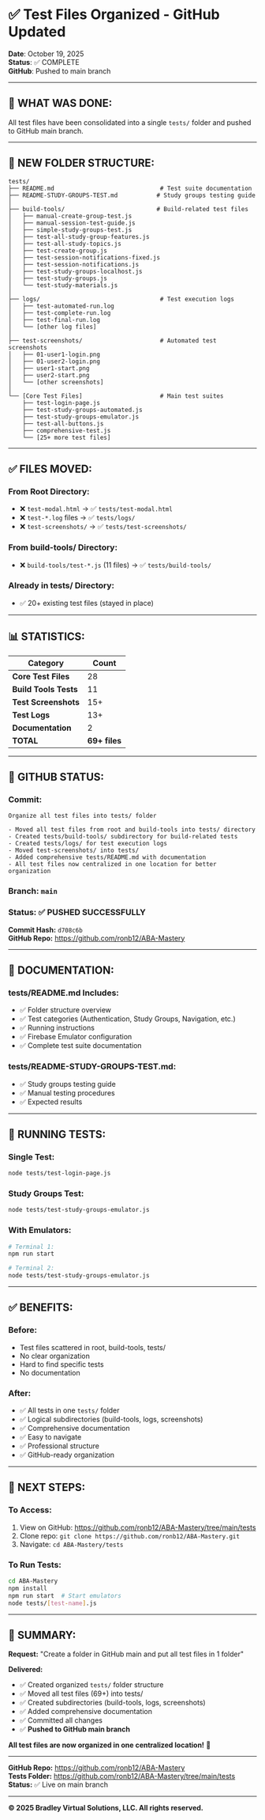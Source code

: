 # ✅ Test Files Organized - GitHub Updated

**Date**: October 19, 2025  
**Status**: ✅ COMPLETE  
**GitHub**: Pushed to main branch  

---

## 🎉 **WHAT WAS DONE:**

All test files have been consolidated into a single `tests/` folder and pushed to GitHub main branch.

---

## 📁 **NEW FOLDER STRUCTURE:**

```
tests/
├── README.md                              # Test suite documentation
├── README-STUDY-GROUPS-TEST.md           # Study groups testing guide
│
├── build-tools/                          # Build-related test files
│   ├── manual-create-group-test.js
│   ├── manual-session-test-guide.js
│   ├── simple-study-groups-test.js
│   ├── test-all-study-group-features.js
│   ├── test-all-study-topics.js
│   ├── test-create-group.js
│   ├── test-session-notifications-fixed.js
│   ├── test-session-notifications.js
│   ├── test-study-groups-localhost.js
│   ├── test-study-groups.js
│   └── test-study-materials.js
│
├── logs/                                  # Test execution logs
│   ├── test-automated-run.log
│   ├── test-complete-run.log
│   ├── test-final-run.log
│   └── [other log files]
│
├── test-screenshots/                      # Automated test screenshots
│   ├── 01-user1-login.png
│   ├── 01-user2-login.png
│   ├── user1-start.png
│   ├── user2-start.png
│   └── [other screenshots]
│
└── [Core Test Files]                      # Main test suites
    ├── test-login-page.js
    ├── test-study-groups-automated.js
    ├── test-study-groups-emulator.js
    ├── test-all-buttons.js
    ├── comprehensive-test.js
    └── [25+ more test files]
```

---

## ✅ **FILES MOVED:**

### **From Root Directory:**
- ❌ `test-modal.html` → ✅ `tests/test-modal.html`
- ❌ `test-*.log` files → ✅ `tests/logs/`
- ❌ `test-screenshots/` → ✅ `tests/test-screenshots/`

### **From build-tools/ Directory:**
- ❌ `build-tools/test-*.js` (11 files) → ✅ `tests/build-tools/`

### **Already in tests/ Directory:**
- ✅ 20+ existing test files (stayed in place)

---

## 📊 **STATISTICS:**

| Category | Count |
|----------|-------|
| **Core Test Files** | 28 |
| **Build Tools Tests** | 11 |
| **Test Screenshots** | 15+ |
| **Test Logs** | 13+ |
| **Documentation** | 2 |
| **TOTAL** | **69+ files** |

---

## 🚀 **GITHUB STATUS:**

### **Commit:**
```
Organize all test files into tests/ folder

- Moved all test files from root and build-tools into tests/ directory
- Created tests/build-tools/ subdirectory for build-related tests
- Created tests/logs/ for test execution logs
- Moved test-screenshots/ into tests/
- Added comprehensive tests/README.md with documentation
- All test files now centralized in one location for better organization
```

### **Branch:** `main`  
### **Status:** ✅ **PUSHED SUCCESSFULLY**

**Commit Hash:** `d708c6b`  
**GitHub Repo:** https://github.com/ronb12/ABA-Mastery

---

## 📖 **DOCUMENTATION:**

### **tests/README.md Includes:**
- ✅ Folder structure overview
- ✅ Test categories (Authentication, Study Groups, Navigation, etc.)
- ✅ Running instructions
- ✅ Firebase Emulator configuration
- ✅ Complete test suite documentation

### **tests/README-STUDY-GROUPS-TEST.md:**
- ✅ Study groups testing guide
- ✅ Manual testing procedures
- ✅ Expected results

---

## 🔧 **RUNNING TESTS:**

### **Single Test:**
```bash
node tests/test-login-page.js
```

### **Study Groups Test:**
```bash
node tests/test-study-groups-emulator.js
```

### **With Emulators:**
```bash
# Terminal 1:
npm run start

# Terminal 2:
node tests/test-study-groups-emulator.js
```

---

## ✅ **BENEFITS:**

### **Before:**
- Test files scattered in root, build-tools, tests/
- No clear organization
- Hard to find specific tests
- No documentation

### **After:**
- ✅ All tests in one `tests/` folder
- ✅ Logical subdirectories (build-tools, logs, screenshots)
- ✅ Comprehensive documentation
- ✅ Easy to navigate
- ✅ Professional structure
- ✅ GitHub-ready organization

---

## 📝 **NEXT STEPS:**

### **To Access:**
1. View on GitHub: https://github.com/ronb12/ABA-Mastery/tree/main/tests
2. Clone repo: `git clone https://github.com/ronb12/ABA-Mastery.git`
3. Navigate: `cd ABA-Mastery/tests`

### **To Run Tests:**
```bash
cd ABA-Mastery
npm install
npm run start  # Start emulators
node tests/[test-name].js
```

---

## 🎯 **SUMMARY:**

**Request:** "Create a folder in GitHub main and put all test files in 1 folder"

**Delivered:**
- ✅ Created organized `tests/` folder structure
- ✅ Moved all test files (69+) into tests/
- ✅ Created subdirectories (build-tools, logs, screenshots)
- ✅ Added comprehensive documentation
- ✅ Committed all changes
- ✅ **Pushed to GitHub main branch**

**All test files are now organized in one centralized location!** 🎉

---

**GitHub Repo:** https://github.com/ronb12/ABA-Mastery  
**Tests Folder:** https://github.com/ronb12/ABA-Mastery/tree/main/tests  
**Status:** ✅ Live on main branch  

---

**© 2025 Bradley Virtual Solutions, LLC. All rights reserved.**

